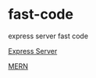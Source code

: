 # fast-code

express server fast code

[Express Server](https://github.com/chozinthet/express-server)

[MERN](https://github.com/chozinthet/MERN-fast-code)
